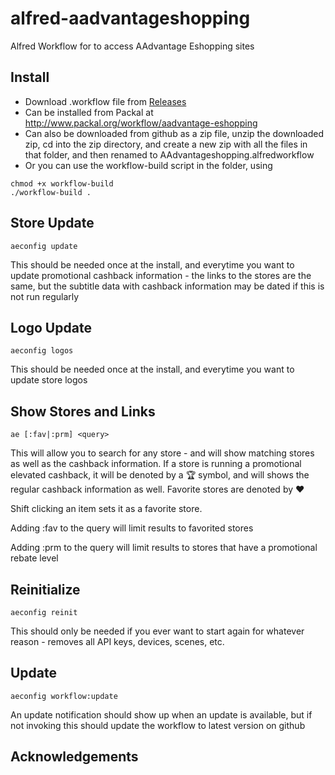 # alfred-aadvantageshopping
Alfred  Workflow for to access AAdvantage Eshopping sites 
## Install

* Download .workflow file from [Releases](https://github.com/schwark/alfred-aadvantageshopping/releases)
* Can be installed from Packal at http://www.packal.org/workflow/aadvantage-eshopping
* Can also be downloaded from github as a zip file, unzip the downloaded zip, cd into the zip directory, and create a new zip with all the files in that folder, and then renamed to AAdvantageshopping.alfredworkflow
* Or you can use the workflow-build script in the folder, using
```
chmod +x workflow-build
./workflow-build . 
```

## Store Update

```
aeconfig update
```
This should be needed once at the install, and everytime you want to update promotional cashback information - the links to the stores are the same, but the subtitle data with cashback information may be dated if this is not run regularly

## Logo Update

```
aeconfig logos
```
This should be needed once at the install, and everytime you want to update store logos

## Show Stores and Links

```
ae [:fav|:prm] <query>
```
This will allow you to search for any store - and will show matching stores as well as the cashback information. If a store is running a promotional elevated cashback, it will be denoted by a 🏆 symbol, and will shows the regular cashback information as well. Favorite stores are denoted by ❤️

Shift clicking an item sets it as a favorite store.

Adding :fav to the query will limit results to favorited stores

Adding :prm to the query will limit results to stores that have a promotional rebate level


## Reinitialize

```
aeconfig reinit
```
This should only be needed if you ever want to start again for whatever reason - removes all API keys, devices, scenes, etc.

## Update

```
aeconfig workflow:update
```
An update notification should show up when an update is available, but if not invoking this should update the workflow to latest version on github

## Acknowledgements
